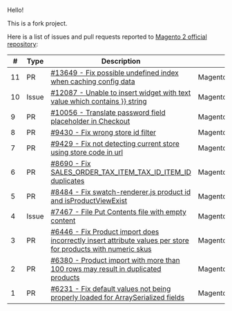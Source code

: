 Hello!

This is a fork project.

Here is a list of issues and pull requests reported to [Magento 2 official repository](https://github.com/magento/magento2):

|#|Type|Description|Related Modules|Status|
|-|----|-----------|---------------|------|
|11|PR|[#13649 - Fix possible undefined index when caching config data](https://github.com/magento/magento2/pull/13649)|Magento_Config|Merged|
|10|Issue|[#12087 - Unable to insert widget with text value which contains }} string ](https://github.com/magento/magento2/issues/12087)|Magento_Widget|Open|
|9|PR|[#10056 - Translate password field placeholder in Checkout](https://github.com/magento/magento2/pull/10056)|Magento_Checkout|Merged|
|8|PR|[#9430 - Fix wrong store id filter](https://github.com/magento/magento2/pull/9430)|Magento_CatalogSearch|Merged|
|7|PR|[#9429 - Fix not detecting current store using store code in url](https://github.com/magento/magento2/pull/9429)|Magento_Customer,Magento_Checkout|Merged|
|6|PR|[#8690 - Fix SALES_ORDER_TAX_ITEM_TAX_ID_ITEM_ID duplicates](https://github.com/magento/magento2/pull/8690)|Magento_Tax|Merged|
|5|PR|[#8484 - Fix swatch-renderer.js product id and isProductViewExist](https://github.com/magento/magento2/pull/8484)|Magento_Swatches|Merged|
|4|Issue|[#7467 - File Put Contents file with empty content](https://github.com/magento/magento2/issues/7467)|Magento_Framework|Closed|
|3|PR|[#6446 - Fix Product import does incorrectly insert attribute values per store for products with numeric skus ](https://github.com/magento/magento2/pull/6446)|Magento_CatalogImportExport|Closed|
|2|PR|[#6380 - Product import with more than 100 rows may result in duplicated products](https://github.com/magento/magento2/pull/6380)|Magento_CatalogImportExport|Closed|
|1|PR|[#6231 - Fix default values not being properly loaded for ArraySerialized fields](https://github.com/magento/magento2/pull/6231)|Magento_Config|Closed|
